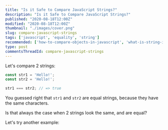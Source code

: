 ```yaml
---
title: "Is it Safe to Compare JavaScript Strings?"
description: "Is it Safe to Compare JavaScript Strings?"
published: "2020-08-18T12:00Z"
modified: "2020-08-18T12:00Z"
thumbnail: "./images/cover.png"
slug: compare-javascript-strings
tags: ['javascript', 'equality', 'string']
recommended: ['how-to-compare-objects-in-javascript', 'what-is-string-in-javascript']
type: post
commentsThreadId: compare-javascript-strings
---
```


Let's compare 2 strings:

```javascript
const str1 = 'Hello!';
const str2 = 'Hello!';

str1 === str2; // => true
```

You guessed right that `str1` and `str2` are equal strings, because they have the same characters.  

Is that always the case when 2 strings look the same, and are equal?  

Let's try another example:

```javascript

```
